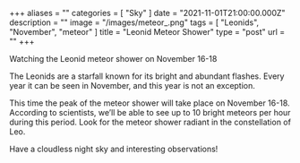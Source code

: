 +++
aliases = ""
categories = [ "Sky" ]
date = "2021-11-01T21:00:00.000Z"
description = ""
image = "/images/meteor_.png"
tags = [ "Leonids", "November", "meteor" ]
title = "Leonid Meteor Shower"
type = "post"
url = ""
+++


Watching the Leonid meteor shower on November 16-18   
  
The Leonids are a starfall known for its bright and abundant flashes. Every year it can be seen in November, and this year is not an exception.  
  
This time the peak of the meteor shower will take place on November 16-18. According to scientists, we’ll be able to see up to 10 bright meteors per hour during this period. Look for the meteor shower radiant in the constellation of Leo.  
  
Have a cloudless night sky and interesting observations!
